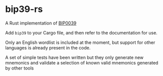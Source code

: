 # bip39-rs

A Rust implementation of [BIP0039](https://github.com/bitcoin/bips/blob/master/bip-0039.mediawiki)

Add `bip39` to your Cargo file, and then refer to the documentation 
for use.

Only an English wordlist is included at the moment, but support for 
other languages is already present in the code.

A set of simple tests have been written but they only generate new 
mnemonics and validate a selection of known valid mnemonics generated
by other tools
